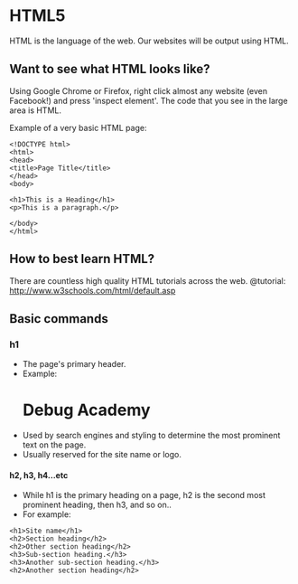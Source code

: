 # HTML5
HTML is the language of the web. Our websites will be output using HTML.

## Want to see what HTML looks like?
Using Google Chrome or Firefox, right click almost any website (even Facebook!) and press 'inspect element'. The code that you see in the large area is HTML.

Example of a very basic HTML page:
```
<!DOCTYPE html>
<html>
<head>
<title>Page Title</title>
</head>
<body>

<h1>This is a Heading</h1>
<p>This is a paragraph.</p>

</body>
</html> 
```

## How to best learn HTML?
There are countless high quality HTML tutorials across the web.
@tutorial: http://www.w3schools.com/html/default.asp

## Basic commands

### h1
- The page's primary header.
- Example: <h1>Debug Academy</h1>
- Used by search engines and styling to determine the most prominent text on the page.
- Usually reserved for the site name or logo.
#### h2, h3, h4...etc
- While h1 is the primary heading on a page, h2 is the second most prominent heading, then h3, and so on..
- For example:
```
<h1>Site name</h1>
<h2>Section heading</h2>
<h2>Other section heading</h2>
<h3>Sub-section heading.</h3>
<h3>Another sub-section heading.</h3>
<h2>Another section heading</h2>

```

